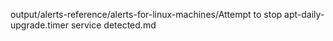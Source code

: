 output/alerts-reference/alerts-for-linux-machines/Attempt to stop apt-daily-upgrade.timer service detected.md